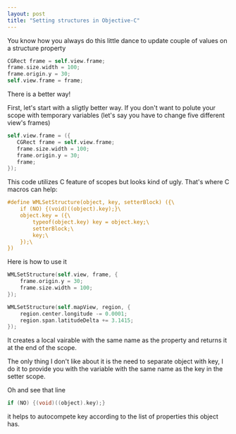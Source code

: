 ```yaml
---
layout: post
title: "Setting structures in Objective-C"
---
```


You know how you always do this little dance to update couple of values on a structure property

```objective-c
CGRect frame = self.view.frame;
frame.size.width = 100;
frame.origin.y = 30;
self.view.frame = frame;
```

There is a better way!
<excerpt/>

First, let's start with a sligtly better way. If you don't want to polute your scope with temporary variables (let's say you have to change five different view's frames)

```objective-c
self.view.frame = ({
   CGRect frame = self.view.frame;
   frame.size.width = 100;
   frame.origin.y = 30; 
   frame;
});
```

This code utilizes C feature of scopes but looks kind of ugly. That's where C macros can help:

```objective-c
#define WMLSetStructure(object, key, setterBlock) ({\
    if (NO) {(void)((object).key);}\
    object.key = ({\
        typeof(object.key) key = object.key;\
        setterBlock;\
        key;\
    });\
})
```

Here is how to use it

```objective-c
WMLSetStructure(self.view, frame, {
    frame.origin.y = 30;
    frame.size.width = 100;
});

WMLSetStructure(self.mapView, region, {
    region.center.longitude -= 0.0001;
    region.span.latitudeDelta += 3.1415;
});
```

It creates a local vairable with the same name as the property and returns it at the end of the scope.

The only thing I don't like about it is the need to separate object with key, I do it to provide you with the variable with the same name as the key in the setter scope.

Oh and see that line

```objective-c
if (NO) {(void)((object).key);}
```

it helps to autocompete key according to the list of properties this object has.